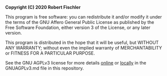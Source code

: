 **Copyright (C) 2020  Robert Fischler**

This program is free software: you can redistribute it and/or modify
it under the terms of the GNU Affero General Public License as
published by the Free Software Foundation, either version 3 of the
License, or any later version.

This program is distributed in the hope that it will be useful,
but WITHOUT ANY WARRANTY; without even the implied warranty of
MERCHANTABILITY or FITNESS FOR A PARTICULAR PURPOSE. 

See the GNU AGPLv3 license for more details 
[online](https://www.gnu.org/licenses/agpl-3.0.html) or 
[locally](GNUAGPLv3.md) in the GNUAGPLv3.md file in this repository.

